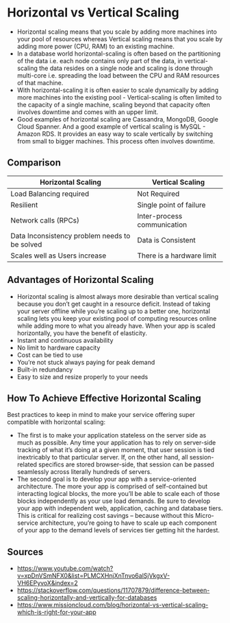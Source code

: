 # Horizontal vs Vertical Scaling
* Horizontal scaling means that you scale by adding more machines into your pool of resources whereas Vertical scaling means that you scale by adding more power (CPU, RAM) to an existing machine.
* In a database world horizontal-scaling is often based on the partitioning of the data i.e. each node contains only part of the data, in vertical-scaling the data resides on a single node and scaling is done through multi-core i.e. spreading the load between the CPU and RAM resources of that machine.
* With horizontal-scaling it is often easier to scale dynamically by adding more machines into the existing pool - Vertical-scaling is often limited to the capacity of a single machine, scaling beyond that capacity often involves downtime and comes with an upper limit.
* Good examples of horizontal scaling are Cassandra, MongoDB, Google Cloud Spanner. And a good example of vertical scaling is MySQL - Amazon RDS. It provides an easy way to scale vertically by switching from small to bigger machines. This process often involves downtime.

## Comparison
| Horizontal Scaling | Vertical Scaling |
| ------------- | ---------- | 
|  Load Balancing required | Not Required | 
| Resilient | Single point of failure |
| Network calls (RPCs) | Inter-process communication |
| Data Inconsistency problem needs to be solved | Data is Consistent |
| Scales well as Users increase | There is a hardware limit|
  
## Advantages of Horizontal Scaling
* Horizontal scaling is almost always more desirable than vertical scaling because you don’t get caught in a resource deficit. Instead of taking your server offline while you’re scaling up to a better one, horizontal scaling lets you keep your existing pool of computing resources online while adding more to what you already have. When your app is scaled horizontally, you have the benefit of elasticity.
* Instant and continuous availability
* No limit to hardware capacity
* Cost can be tied to use
* You’re not stuck always paying for peak demand
* Built-in redundancy
* Easy to size and resize properly to your needs

## How To Achieve Effective Horizontal Scaling
Best practices to keep in mind to make your service offering super compatible with horizontal scaling:
* The first is to make your application stateless on the server side as much as possible. Any time your application has to rely on server-side tracking of what it’s doing at a given moment, that user session is tied inextricably to that particular server. If, on the other hand, all session-related specifics are stored browser-side, that session can be passed seamlessly across literally hundreds of servers.
* The second goal is to develop your app with a service-oriented architecture. The more your app is comprised of self-contained but interacting logical blocks, the more you’ll be able to scale each of those blocks independently as your use load demands. Be sure to develop your app with independent web, application, caching and database tiers. This is critical for realizing cost savings – because without this Micro-service architecture, you’re going to have to scale up each component of your app to the demand levels of services tier getting hit the hardest.

## Sources
* https://www.youtube.com/watch?v=xpDnVSmNFX0&list=PLMCXHnjXnTnvo6alSjVkgxV-VH6EPyvoX&index=2
* https://stackoverflow.com/questions/11707879/difference-between-scaling-horizontally-and-vertically-for-databases
* https://www.missioncloud.com/blog/horizontal-vs-vertical-scaling-which-is-right-for-your-app